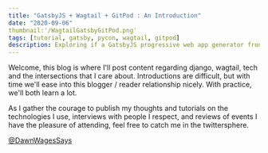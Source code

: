 ```yaml
---
title: "GatsbyJS + Wagtail + GitPod : An Introduction"
date: "2020-09-06"
thumbnail:'/WagtailGatsbyGitPod.png'
tags: [tutorial, gatsby, pycon, wagtail, gitpod]
description: Exploring if a GatsbyJS progressive web app generator frontend with a headless Wagtail backend could be a solution for small-sized clients and personal projects when I want to "whip something up" quickly without sacrificing design, performance, hosting costs, user or site editor experience?
---
```


Welcome, this blog is where I'll post content regarding django, wagtail, tech and the intersections that I care about. Introductions are difficult, but with time we'll ease into this blogger / reader relationship nicely. With practice, we'll both learn a lot.

As I gather the courage to publish my thoughts and tutorials on the technologies I use, interviews with people I respect, and reviews of events I have the pleasure of attending, feel free to catch me in the twittersphere.

[@DawnWagesSays](https://twitter.com/DawnWagesSays)
